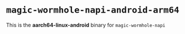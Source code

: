# `magic-wormhole-napi-android-arm64`

This is the **aarch64-linux-android** binary for `magic-wormhole-napi`
